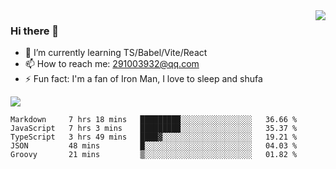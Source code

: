 <img align='right' src='https://github-readme-stats.vercel.app/api?username=niaogege&show_icons=true&theme=radical'/>

### Hi there 👋

- 🌱 I’m currently learning TS/Babel/Vite/React
- 📫 How to reach me: 291003932@qq.com
- ⚡ Fun fact:  I'm a fan of Iron Man, I love to sleep and shufa

![](https://github-readme-stats.vercel.app/api/top-langs/?username=niaogege&layout=compact)

<!--START_SECTION:waka-->
```text
Markdown     7 hrs 18 mins   █████████░░░░░░░░░░░░░░░░   36.66 % 
JavaScript   7 hrs 3 mins    █████████░░░░░░░░░░░░░░░░   35.37 % 
TypeScript   3 hrs 49 mins   ████▓░░░░░░░░░░░░░░░░░░░░   19.21 % 
JSON         48 mins         █░░░░░░░░░░░░░░░░░░░░░░░░   04.03 % 
Groovy       21 mins         ▒░░░░░░░░░░░░░░░░░░░░░░░░   01.82 % 
```
<!--END_SECTION:waka-->
